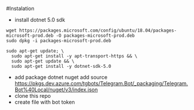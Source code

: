 
#Instalation

- install dotnet 5.0 sdk
```
wget https://packages.microsoft.com/config/ubuntu/18.04/packages-microsoft-prod.deb -O packages-microsoft-prod.deb
sudo dpkg -i packages-microsoft-prod.deb

sudo apt-get update; \
  sudo apt-get install -y apt-transport-https && \
  sudo apt-get update && \
  sudo apt-get install -y dotnet-sdk-5.0
```
- add package
dotnet nuget add source https://pkgs.dev.azure.com/tgbots/Telegram.Bot/_packaging/Telegram.Bot%40Local/nuget/v3/index.json
- clone this repo
- create file with bot token

